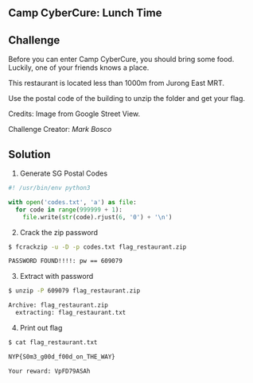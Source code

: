 ## Camp CyberCure: Lunch Time

## Challenge
Before you can enter Camp CyberCure, you should bring some food. Luckily, one of your friends knows a place.

This restaurant is located less than 1000m from Jurong East MRT.

Use the postal code of the building to unzip the folder and get your flag.

Credits: Image from Google Street View.

Challenge Creator: *Mark Bosco*

## Solution

1. Generate SG Postal Codes

```py
#! /usr/bin/env python3

with open('codes.txt', 'a') as file:
  for code in range(999999 + 1):
    file.write(str(code).rjust(6, '0') + '\n')
```

2. Crack the zip password

```bash
$ fcrackzip -u -D -p codes.txt flag_restaurant.zip

PASSWORD FOUND!!!!: pw == 609079
```

3. Extract with password

```bash
$ unzip -P 609079 flag_restaurant.zip

Archive: flag_restaurant.zip
  extracting: flag_restaurant.txt
```

4. Print out flag

```bash
$ cat flag_restaurant.txt

NYP{S0m3_g00d_f00d_on_THE_WAY}

Your reward: VpFD79ASAh
```
